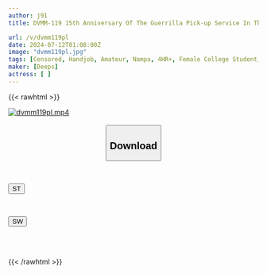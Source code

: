 ```yaml
---
author: j91
title: DVMM-119 15th Anniversary Of The Guerrilla Pick-up Service In The City! Faces Revealed! Highly Educated Female College Students Attending Prestigious Universities First Slippery Oil Handjob Edition All 8 Girls Ejaculate Semen Unexpectedly & SEX Special! Magic Mirror Service A Careful Slow Handjob Makes A Stiff Erection And A Big Dick Is Inserted Into A Soaking Wet Pussy That Is Inadvertently Hot...

url: /v/dvmm119pl
date: 2024-07-12T01:08:00Z
image: "dvmm119pl.jpg"
tags: [Censored, Handjob, Amateur, Nampa, 4HR+, Female College Student, Huge Cock	]
maker: [Deeps]
actress: [ ]
---
```



{{< rawhtml >}}

<div class="video" data-videoid="BezwXeByXehy4Ar">
    <a href="javascript:;">
        <img src="/v/dvmm119pl/dvmm119pl.jpg" width="WIDTH" height="HEIGHT" alt="dvmm119pl.mp4" loading="lazy">
    </a>
</div>

<script type="text/javascript" src="https://j91.asia/asset/on-demand-st.js"></script>

<br>
  <link rel="stylesheet" href="https://j91.asia/asset/bs5.css">
  
  <center>
  <button class="btn btn-primary" type="button" data-bs-toggle="collapse" data-bs-target=".multi-collapse" aria-expanded="false" aria-controls="multiCollapseExample1 multiCollapseExample2"><h2>Download</h2></button></center>
</p>
<div class="row">
  <div class="col">
    <div class="collapse multi-collapse" id="multiCollapseExample1">
      <div class="card card-body">
	      	      <br>
<div class="buttons">  
<p><a href="/v/dvmm119pl/st.html" target="_blank"><button class="btn-hover color-3"><i class="fa fa-download"></i> ST</button></a></p></div>
    </div>
  </div>
</div>
  <div class="col">
    <div class="collapse multi-collapse" id="multiCollapseExample2">
      <div class="card card-body">
	      <br>
<div class="buttons">
<p><a href="/v/dvmm119pl/sw.html" target="_blank"><button class="btn-hover color-2"><i class="fa fa-download"></i> SW</button></a></p></div>
<br><br>
      </div>
    </div>
  </div>
</div>

{{< /rawhtml >}}